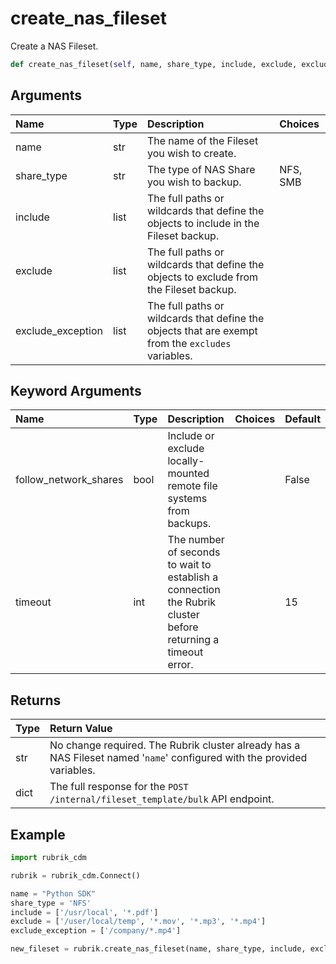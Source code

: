 # create\_nas\_fileset

Create a NAS Fileset.

```python
def create_nas_fileset(self, name, share_type, include, exclude, exclude_exception, follow_network_shares=False, timeout=15):
```

## Arguments

| Name | Type | Description | Choices |
| :--- | :--- | :--- | :--- |
| name | str | The name of the Fileset you wish to create. |  |
| share\_type | str | The type of NAS Share you wish to backup. | NFS, SMB |
| include | list | The full paths or wildcards that define the objects to include in the Fileset backup. |  |
| exclude | list | The full paths or wildcards that define the objects to exclude from the Fileset backup. |  |
| exclude\_exception | list | The full paths or wildcards that define the objects that are exempt from the `excludes` variables. |  |

## Keyword Arguments

| Name | Type | Description | Choices | Default |
| :--- | :--- | :--- | :--- | :--- |
| follow\_network\_shares | bool | Include or exclude locally-mounted remote file systems from backups. |  | False |
| timeout | int | The number of seconds to wait to establish a connection the Rubrik cluster before returning a timeout error. |  | 15 |

## Returns

| Type | Return Value |
| :--- | :--- |
| str | No change required. The Rubrik cluster already has a NAS Fileset named '`name`' configured with the provided variables. |
| dict | The full response for the `POST /internal/fileset_template/bulk` API endpoint. |

## Example

```python
import rubrik_cdm

rubrik = rubrik_cdm.Connect()

name = "Python SDK"
share_type = 'NFS'
include = ['/usr/local', '*.pdf']
exclude = ['/user/local/temp', '*.mov', '*.mp3', '*.mp4']
exclude_exception = ['/company/*.mp4']

new_fileset = rubrik.create_nas_fileset(name, share_type, include, exclude, exclude_exception)
```

